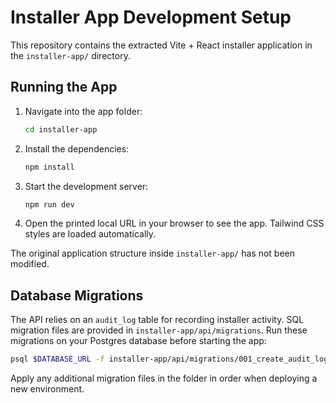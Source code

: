 # Installer App Development Setup

This repository contains the extracted Vite + React installer application in the `installer-app/` directory.

## Running the App

1. Navigate into the app folder:
   ```bash
   cd installer-app
   ```
2. Install the dependencies:
   ```bash
   npm install
   ```
3. Start the development server:
   ```bash
   npm run dev
   ```
4. Open the printed local URL in your browser to see the app. Tailwind CSS styles are loaded automatically.

The original application structure inside `installer-app/` has not been modified.

## Database Migrations

The API relies on an `audit_log` table for recording installer activity. SQL
migration files are provided in `installer-app/api/migrations`. Run these
migrations on your Postgres database before starting the app:

```bash
psql $DATABASE_URL -f installer-app/api/migrations/001_create_audit_log.sql
```

Apply any additional migration files in the folder in order when deploying a new
environment.
